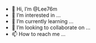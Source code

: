 - 👋 Hi, I’m @Lee76m
- 👀 I’m interested in ...
- 🌱 I’m currently learning ...
- 💞️ I’m looking to collaborate on ...
- 📫 How to reach me ...

<!---
Lee76m/Lee76m is a ✨ special ✨ repository because its `README.md` (this file) appears on your GitHub profile.
You can click the Preview link to take a look at your changes.
--->
